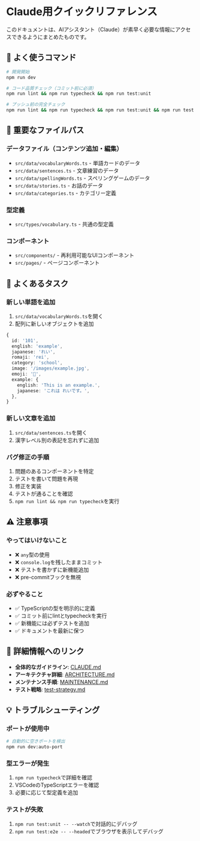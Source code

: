 # Claude用クイックリファレンス

このドキュメントは、AIアシスタント（Claude）が素早く必要な情報にアクセスできるようにまとめたものです。

## 🚀 よく使うコマンド

```bash
# 開発開始
npm run dev

# コード品質チェック（コミット前に必須）
npm run lint && npm run typecheck && npm run test:unit

# プッシュ前の完全チェック
npm run lint && npm run typecheck && npm run test:unit && npm run test:e2e
```

## 📂 重要なファイルパス

### データファイル（コンテンツ追加・編集）
- `src/data/vocabularyWords.ts` - 単語カードのデータ
- `src/data/sentences.ts` - 文章練習のデータ
- `src/data/spellingWords.ts` - スペリングゲームのデータ
- `src/data/stories.ts` - お話のデータ
- `src/data/categories.ts` - カテゴリー定義

### 型定義
- `src/types/vocabulary.ts` - 共通の型定義

### コンポーネント
- `src/components/` - 再利用可能なUIコンポーネント
- `src/pages/` - ページコンポーネント

## 🔧 よくあるタスク

### 新しい単語を追加
1. `src/data/vocabularyWords.ts`を開く
2. 配列に新しいオブジェクトを追加
```typescript
{
  id: '101',
  english: 'example',
  japanese: 'れい',
  romaji: 'rei',
  category: 'school',
  image: '/images/example.jpg',
  emoji: '📝',
  example: {
    english: 'This is an example.',
    japanese: 'これは れいです。',
  },
}
```

### 新しい文章を追加
1. `src/data/sentences.ts`を開く
2. 漢字レベル別の表記を忘れずに追加

### バグ修正の手順
1. 問題のあるコンポーネントを特定
2. テストを書いて問題を再現
3. 修正を実装
4. テストが通ることを確認
5. `npm run lint && npm run typecheck`を実行

## ⚠️ 注意事項

### やってはいけないこと
- ❌ `any`型の使用
- ❌ `console.log`を残したままコミット
- ❌ テストを書かずに新機能追加
- ❌ pre-commitフックを無視

### 必ずやること
- ✅ TypeScriptの型を明示的に定義
- ✅ コミット前にlintとtypecheckを実行
- ✅ 新機能には必ずテストを追加
- ✅ ドキュメントを最新に保つ

## 🔗 詳細情報へのリンク

- **全体的なガイドライン**: [CLAUDE.md](../CLAUDE.md)
- **アーキテクチャ詳細**: [ARCHITECTURE.md](./ARCHITECTURE.md)
- **メンテナンス手順**: [MAINTENANCE.md](./MAINTENANCE.md)
- **テスト戦略**: [test-strategy.md](./test-strategy.md)

## 💡 トラブルシューティング

### ポートが使用中
```bash
# 自動的に空きポートを検出
npm run dev:auto-port
```

### 型エラーが発生
1. `npm run typecheck`で詳細を確認
2. VSCodeのTypeScriptエラーを確認
3. 必要に応じて型定義を追加

### テストが失敗
1. `npm run test:unit -- --watch`で対話的にデバッグ
2. `npm run test:e2e -- --headed`でブラウザを表示してデバッグ